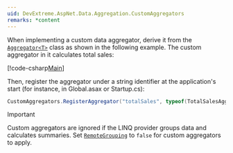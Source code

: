 ```yaml
---
uid: DevExtreme.AspNet.Data.Aggregation.CustomAggregators
remarks: *content
---
```

When implementing a custom data aggregator, derive it from the [`Aggregator<T>`](xref:DevExtreme.AspNet.Data.Aggregation.Aggregator`1) class as shown in the following example. The custom aggregator in it calculates total sales:

[!code-csharp[Main](../../DevExtreme.AspNet.Data.Tests/TotalSalesAggregator.cs#class)]

Then, register the aggregator under a string identifier at the application's start (for instance, in Global.asax or Startup.cs):

```csharp
CustomAggregators.RegisterAggregator("totalSales", typeof(TotalSalesAggregator<>));
```

> [!Important]
> Custom aggregators are ignored if the LINQ provider groups data and calculates summaries. Set [`RemoteGrouping`](xref:DevExtreme.AspNet.Data.DataSourceLoadOptionsBase.RemoteGrouping) to `false` for custom aggregators to apply.